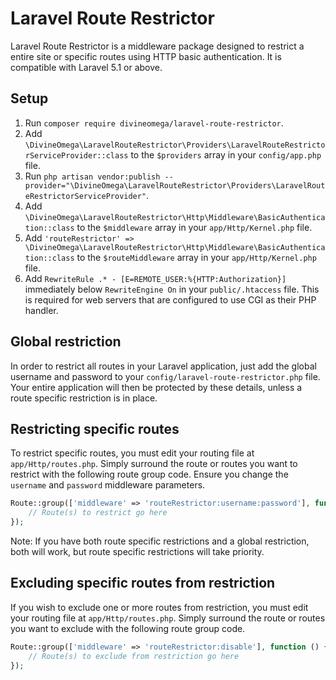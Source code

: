 # Laravel Route Restrictor

Laravel Route Restrictor is a middleware package designed to restrict a entire site or specific routes using HTTP basic authentication. It is compatible with Laravel 5.1 or above.

## Setup

1. Run `composer require divineomega/laravel-route-restrictor`.
2. Add `\DivineOmega\LaravelRouteRestrictor\Providers\LaravelRouteRestrictorServiceProvider::class` to the `$providers` array in your `config/app.php` file.
3. Run `php artisan vendor:publish --provider="\DivineOmega\LaravelRouteRestrictor\Providers\LaravelRouteRestrictorServiceProvider"`.
3. Add `\DivineOmega\LaravelRouteRestrictor\Http\Middleware\BasicAuthentication::class` to the `$middleware` array in your `app/Http/Kernel.php` file.
4. Add `'routeRestrictor' => \DivineOmega\LaravelRouteRestrictor\Http\Middleware\BasicAuthentication::class` to the `$routeMiddleware` array in your `app/Http/Kernel.php` file.
5. Add `RewriteRule .* - [E=REMOTE_USER:%{HTTP:Authorization}]` immediately below `RewriteEngine On` in your `public/.htaccess` file. This is required for web servers that are configured to use CGI as their PHP handler.

## Global restriction

In order to restrict all routes in your Laravel application, just add the global username and password to your `config/laravel-route-restrictor.php` file. Your entire application will then be protected by these details, unless a route specific restriction is in place.

## Restricting specific routes

To restrict specific routes, you must edit your routing file at `app/Http/routes.php`. Simply surround the route or routes you want to restrict with the following route group code. Ensure you change the `username` and `password` middleware parameters.

```php
Route::group(['middleware' => 'routeRestrictor:username:password'], function () {
    // Route(s) to restrict go here
});
```

Note: If you have both route specific restrictions and a global restriction, both will work, but route specific restrictions will take priority.

## Excluding specific routes from restriction

If you wish to exclude one or more routes from restriction, you must edit your routing file at `app/Http/routes.php`. Simply surround the route or routes you want to exclude with the following route group code.

```php
Route::group(['middleware' => 'routeRestrictor:disable'], function () {
    // Route(s) to exclude from restriction go here
});
```
